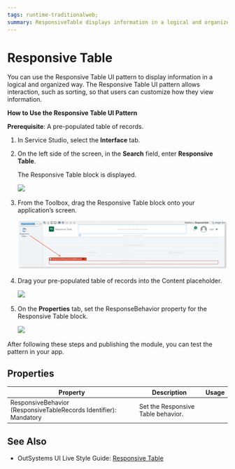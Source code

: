 ```yaml
---
tags: runtime-traditionalweb; 
summary: ResponsiveTable displays information in a logical and organized way that is easy to scan and read.
---
```


# Responsive Table

You can use the Responsive Table UI pattern to display information in a logical and organized way. The Responsive Table UI pattern allows interaction, such as sorting, so that users can customize how they view information.

**How to Use the Responsive Table UI Pattern**  

**Prerequisite**: A pre-populated table of records.

1. In Service Studio, select the **Interface** tab.
2. On the left side of the screen, in the **Search** field, enter **Responsive Table**. 

    The Responsive Table block is displayed.

     ![](<images/responsivetable-image-5.png>)

3. From the Toolbox, drag the Responsive Table block onto your application’s screen.

    ![](<images/responsivetable-image-1.png?width=500>)

4. Drag your pre-populated table of records into the Content placeholder.

    ![](<images/responsivetable-image-2.png>)


5. On the **Properties** tab, set the ResponseBehavior property for the Responsive Table block.

    ![](<images/responsivetable-image-6.png>)

After following these steps and publishing the module, you can test the pattern in your app.

## Properties

| **Property** |  **Description** |  **Usage** | 
|---|---|---|
| ResponsiveBehavior (ResponsiveTableRecords Identifier): Mandatory   |  Set the Responsive Table behavior.| 
  
## See Also
* OutSystems UI Live Style Guide: [Responsive Table](https://outsystemsui.outsystems.com/WebStyleGuidePreview/ResponsiveTableRecords.aspx)
